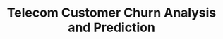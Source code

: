 <!-- Project Title -->
# <div align="center">Telecom Customer Churn Analysis and Prediction</div>

<!-- FIGURE0_IMAGE
<img src="https://github.com/rishav197/Airline-Data-Analysis/blob/main/plots-and-images/figure0.jpg" alt="figure0_img" width="800"/> -->